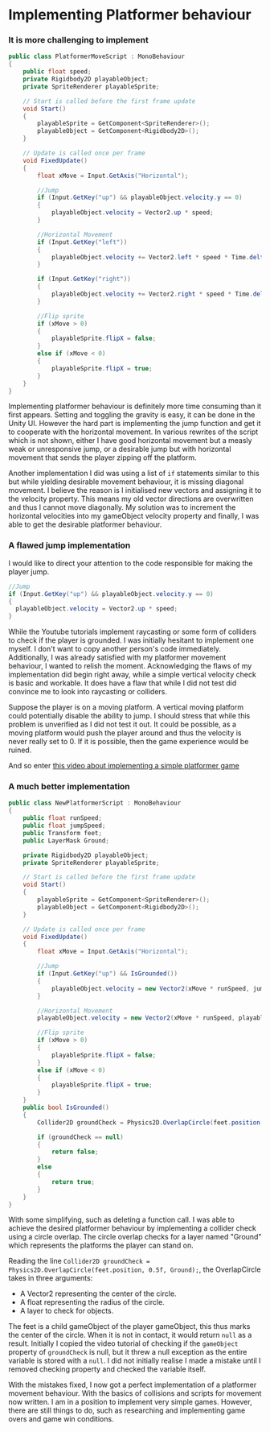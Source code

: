 # Implementing Platformer behaviour
### It is more challenging to implement
```cs
public class PlatformerMoveScript : MonoBehaviour
{
    public float speed;
    private Rigidbody2D playableObject;
    private SpriteRenderer playableSprite;

    // Start is called before the first frame update
    void Start()
    {
        playableSprite = GetComponent<SpriteRenderer>();
        playableObject = GetComponent<Rigidbody2D>();
    }

    // Update is called once per frame
    void FixedUpdate()
    {
        float xMove = Input.GetAxis("Horizontal");

        //Jump
        if (Input.GetKey("up") && playableObject.velocity.y == 0)
        {
            playableObject.velocity = Vector2.up * speed;
        }

        //Horizontal Movement
        if (Input.GetKey("left"))
        {
            playableObject.velocity += Vector2.left * speed * Time.deltaTime;
        }

        if (Input.GetKey("right"))
        {
            playableObject.velocity += Vector2.right * speed * Time.deltaTime;
        }

        //Flip sprite
        if (xMove > 0)
        {
            playableSprite.flipX = false;
        }
        else if (xMove < 0)
        {
            playableSprite.flipX = true;
        }
    }
}
```
Implementing platformer behaviour is definitely more time consuming than it first appears. 
Setting and toggling the gravity is easy, it can be done in the Unity UI. However the hard part is implementing the jump function and get it to cooperate with the horizontal movement.
In various rewrites of the script which is not shown, either I have good horizontal movement but a measly weak or unresponsive jump, or a desirable jump but with horizontal movement that sends the player zipping off the platform.


Another implementation I did was using a list of ``if`` statements similar to this but while yielding desirable movement behaviour, it is missing diagonal movement.
I believe the reason is I initialised new vectors and assigning it to the velocity property. This means my old vector directions are overwritten and thus I cannot move diagonally.
My solution was to increment the horizontal velocities into my gameObject velocity property and finally, I was able to get the desirable platformer behaviour.

### A flawed jump implementation
I would like to direct your attention to the code responsible for making the player jump.
```cs
//Jump
if (Input.GetKey("up") && playableObject.velocity.y == 0)
{
  playableObject.velocity = Vector2.up * speed;
}
```
While the Youtube tutorials implement raycasting or some form of colliders to check if the player is grounded. I was initially hesitant to implement one myself.
I don't want to copy another person's code immediately. Additionally, I was already satisfied with my platformer movement behaviour, I wanted to relish the moment.
Acknowledging the flaws of my implementation did begin right away, while a simple vertical velocity check is basic and workable. 
It does have a flaw that while I did not test did convince me to look into raycasting or colliders.


Suppose the player is on a moving platform. A vertical moving platform could potentially disable the ability to jump. 
I should stress that while this problem is unverified as I did not test it out. It could be possible, as a moving platform would push the player around and thus the velocity is never really set to 0. If it is possible, then the game experience would be ruined.

And so enter [this video about implementing a simple platformer game](https://www.youtube.com/watch?v=1bHVsxw_o7o)

### A much better implementation
```cs
public class NewPlatformerScript : MonoBehaviour
{
    public float runSpeed;
    public float jumpSpeed;
    public Transform feet;
    public LayerMask Ground;

    private Rigidbody2D playableObject;
    private SpriteRenderer playableSprite;

    // Start is called before the first frame update
    void Start()
    {
        playableSprite = GetComponent<SpriteRenderer>();
        playableObject = GetComponent<Rigidbody2D>();
    }

    // Update is called once per frame
    void FixedUpdate()
    {
        float xMove = Input.GetAxis("Horizontal");

        //Jump
        if (Input.GetKey("up") && IsGrounded())
        {
            playableObject.velocity = new Vector2(xMove * runSpeed, jumpSpeed);
        }

        //Horizontal Movement
        playableObject.velocity = new Vector2(xMove * runSpeed, playableObject.velocity.y);

        //Flip sprite
        if (xMove > 0)
        {
            playableSprite.flipX = false;
        }
        else if (xMove < 0)
        {
            playableSprite.flipX = true;
        }
    }
    public bool IsGrounded()
    {
        Collider2D groundCheck = Physics2D.OverlapCircle(feet.position, 0.5f, Ground);

        if (groundCheck == null)
        {
            return false;
        } 
        else
        {
            return true;
        }
    }
}
```
With some simplifying, such as deleting a function call. I was able to achieve the desired platformer behaviour by implementing a collider check using a circle overlap.
The circle overlap checks for a layer named "Ground" which represents the platforms the player can stand on.

Reading the line ``Collider2D groundCheck = Physics2D.OverlapCircle(feet.position, 0.5f, Ground);``, the OverlapCircle takes in three arguments:
* A Vector2 representing the center of the circle.
* A float representing the radius of the circle.
* A layer to check for objects.

The feet is a child gameObject of the player gameObject, this thus marks the center of the circle. When it is not in contact, it would return ``null`` as a result.
Initially I copied the video tutorial of checking if the ``gameObject`` property of ``groundCheck`` is null, but it threw a null exception as the entire variable is stored with a ``null``.
I did not initially realise I made a mistake until I removed checking property and checked the variable itself.

With the mistakes fixed, I now got a perfect implementation of a platformer movement behaviour. With the basics of collisions and scripts for movement now written. 
I am in a position to implement very simple games. However, there are still things to do, such as researching and implementing game overs and game win conditions.
